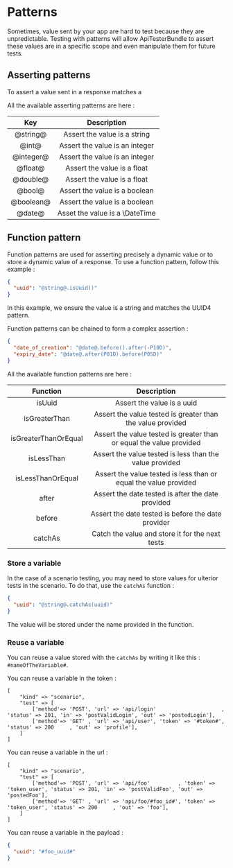Patterns
=

Sometimes, value sent by your app are hard to test because they are unpredictable. Testing with patterns will allow ApiTesterBundle to assert these values are in a specific scope and even manipulate them for future tests.

## Asserting patterns

To assert a value sent in a response matches a 

All the available asserting patterns are here :

|    Key    |           Description          |
|:---------:|:------------------------------:|
| @string@  | Assert the value is a string   |
| @int@     | Assert the value is an integer |
| @integer@ | Assert the value is an integer |
| @float@   | Assert the value is a float    |
| @double@  | Assert the value is a float    |
| @bool@    | Assert the value is a boolean  |
| @boolean@ | Assert the value is a boolean  |
| @date@    | Asset the value is a \DateTime |


## Function pattern

Function patterns are used for asserting precisely a dynamic value or to store a dynamic value of a response. To use a function pattern, follow this example :

```json
{
  "uuid": "@string@.isUuid()"
}
```

In this example, we ensure the value is a string and matches the UUID4 pattern.

Function patterns can be chained to form a complex assertion :

```json
{
  "date_of_creation": "@date@.before().after(-P10D)",
  "expiry_date": "@date@.after(P01D).before(P05D)"
}
```

All the available function patterns are here :

|       Function       |                             Description                             |
|:--------------------:|:-------------------------------------------------------------------:|
| isUuid               | Assert the value is a uuid                                          |
| isGreaterThan        | Assert the value tested is greater than the value provided          |
| isGreaterThanOrEqual | Assert the value tested is greater than or equal the value provided |
| isLessThan           | Assert the value tested is less than the value provided             |
| isLessThanOrEqual    | Assert the value tested is less than or equal the value provided    |
| after                | Assert the date tested is after the date provided                   |
| before               | Assert the date tested is before the date provider                  |
| catchAs              | Catch the value and store it for the next tests                     |

### Store a variable

In the case of a scenario testing, you may need to store values for ulterior tests in the scenario. To do that, use the `catchAs` function :

```json
{
  "uuid": "@string@.catchAs(uuid)"
}
```

The value will be stored under the name provided in the function.

### Reuse a variable

You can reuse a value stored with the `catchAs` by writing it like this : `#nameOfTheVariable#`. 

You can reuse a variable in the token :

```
[
    "kind" => "scenario", 
    "test" => [
        ['method'=> 'POST', 'url' => 'api/login'                     , 'status' => 201, 'in' => 'postValidLogin', 'out' => 'postedLogin'],
        ['method'=> 'GET' , 'url' => 'api/user', 'token' => '#token#', 'status' => 200     , 'out' => 'profile'],
    ]
]
```

You can reuse a variable in the url :

```
[
    "kind" => "scenario", 
    "test" => [
        ['method'=> 'POST', 'url' => 'api/foo'         , 'token' => 'token_user', 'status' => 201, 'in' => 'postValidFoo', 'out' => 'postedFoo'],
        ['method'=> 'GET' , 'url' => 'api/foo/#foo_id#', 'token' => 'token_user', 'status' => 200     , 'out' => 'foo'],
    ]
]
```

You can reuse a variable in the payload :

```json
{
  "uuid": "#foo_uuid#"
}
```

